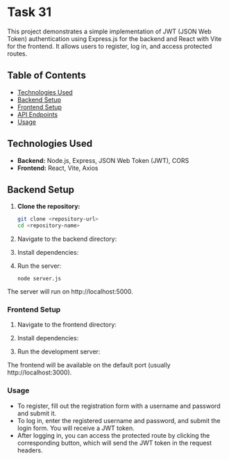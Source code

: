# Task 31

This project demonstrates a simple implementation of JWT (JSON Web Token) authentication using Express.js for the backend and React with Vite for the frontend. It allows users to register, log in, and access protected routes.

## Table of Contents
- [Technologies Used](#technologies-used)
- [Backend Setup](#backend-setup)
- [Frontend Setup](#frontend-setup)
- [API Endpoints](#api-endpoints)
- [Usage](#usage)

## Technologies Used
- **Backend:** Node.js, Express, JSON Web Token (JWT), CORS
- **Frontend:** React, Vite, Axios

## Backend Setup

1. **Clone the repository:**
   ```bash
   git clone <repository-url>
   cd <repository-name>
2. Navigate to the backend directory:

3. Install dependencies:

4. Run the server:
   ```
   node server.js
The server will run on http://localhost:5000.

### Frontend Setup
1. Navigate to the frontend directory:

2. Install dependencies:

3. Run the development server:

The frontend will be available on the default port (usually http://localhost:3000).

### Usage
 - To register, fill out the registration form with a username and password and submit it.
 - To log in, enter the registered username and password, and submit the login form. You will receive a JWT token.
 - After logging in, you can access the protected route by clicking the corresponding button, which will send the JWT token in the request headers.

